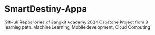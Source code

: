 # SmartDestiny-Appa
GitHub Repositories of Bangkit Academy 2024 Capstone Project from 3 learning path. Machine Learning, Mobile development, Cloud Computing
